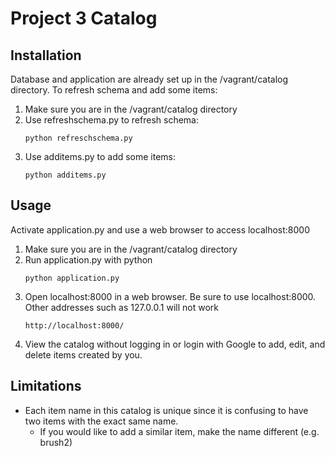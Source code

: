 # Project 3 Catalog


## Installation
Database and application are already set up in the /vagrant/catalog directory. To refresh schema and add some items:

1. Make sure you are in the /vagrant/catalog directory
2. Use refreshschema.py to refresh schema:
    ```
    python refreschschema.py
    ```
3. Use additems.py to add some items:
    ```
    python additems.py
    ```

## Usage

Activate application.py and use a web browser to access localhost:8000
1. Make sure you are in the /vagrant/catalog directory
2. Run application.py with python
    ```
    python application.py
    ```
3. Open localhost:8000 in a web browser. Be sure to use localhost:8000. Other addresses such as 127.0.0.1 will not work
    ```
    http://localhost:8000/
    ```
4. View the catalog without logging in or login with Google to add, edit, and delete items created by you.

## Limitations
* Each item name in this catalog is unique since it is confusing to have two items with the exact same name.
    * If you would like to add a similar item, make the name different (e.g. brush2)